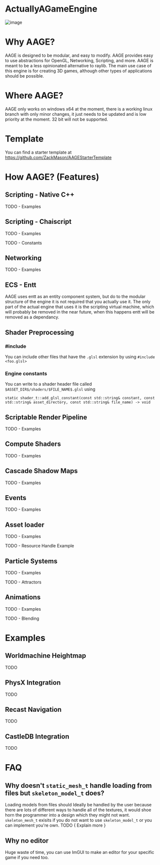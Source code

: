 # ActuallyAGameEngine

![image](https://user-images.githubusercontent.com/3623261/184268773-de19e916-4889-450d-9553-8c058959e6c0.png)

# Why AAGE?

AAGE is designed to be modular, and easy to modify. AAGE provides easy to use abstractions for OpenGL, Networking, Scripting, and more.
AAGE is meant to be a less opinionated alternative to raylib. The main use case of this engine is for creating 3D games, although other types of applications should be possible.

# Where AAGE?

AAGE only works on windows x64 at the moment, there is a working linux branch with only minor changes, it just needs to be updated and is low priority at the moment. 32 bit will not be supported.

# Template

You can find a starter template at https://github.com/ZackMason/AAGEStarterTemplate

# How AAGE? (Features)

## Scripting - Native C++

TODO - Examples

## Scripting - Chaiscript

TODO - Examples

TODO - Constants

## Networking

TODO - Examples

## ECS - Entt

AAGE uses entt as an entity component system, but do to the modular structure of the engine it is not required that you actually use it.
The only part of the actual engine that uses it is the scripting virtual machine, which will probably be removed in the near future, when this happens entt will be removed as a dependancy.

## Shader Preprocessing 


### #include

You can include other files that have the `.glsl` extension by using `#include <foo.glsl>`

### Engine constants

You can write to a shader header file called `$ASSET_DIR$/shaders/$FILE_NAME$.glsl` using 
```
static shader_t::add_glsl_constant(const std::string& constant, const std::string& asset_directory, const std::string& file_name) -> void
```

## Scriptable Render Pipeline

TODO - Examples

## Compute Shaders

TODO - Examples

## Cascade Shadow Maps

TODO - Examples

## Events

TODO - Examples

## Asset loader

TODO - Examples

TODO - Resource Handle Example

## Particle Systems

TODO - Examples

TODO - Attractors

## Animations

TODO - Examples

TODO - Blending

# Examples

## Worldmachine Heightmap

TODO

## PhysX Integration

TODO

## Recast Navigation 

TODO

## CastleDB Integration

TODO

# FAQ

## Why doesn't `static_mesh_t` handle loading from files but `skeleton_model_t` does?

Loading models from files should Ideally be handled by the user because there are lots of different ways to handle all of the textures, it would shoe horn the programmer into a design which they might not want. `skeleton_mesh_t` exisits if you do not want to use `skeleton_model_t` or you can implement you're own. TODO { Explain more }

## Why no editor

Huge waste of time, you can use ImGUI to make an editor for your specific game if you need too.




